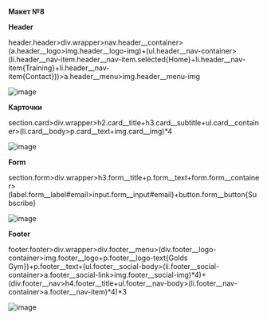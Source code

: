 <b>Макет №8</b>

<b>Header</b>

header.header>div.wrapper>nav.header__container>(a.header__logo>img.header__logo-img)+(ul.header__nav-container>(li.header__nav-item.header__nav-item.selected{Home}+li.header__nav-item{Training}+li.header__nav-item{Contact}))>a.header__menu>img.header__menu-img

![image](https://user-images.githubusercontent.com/102181688/222810667-732652d3-4816-4a70-bafd-09608ac69b5e.png)


<b>Карточки</b>

section.card>div.wrapper>h2.card__title+h3.card__subtitle+ul.card__container>(li.card__body>p.card__text+img.card__img)*4

![image](https://user-images.githubusercontent.com/102181688/222812265-159baf10-b3a8-4cb2-be51-52e6f1fe8ce8.png)

<b>Form</b>

section.form>div.wrapper>h3.form__title+p.form__text+form.form__container>(label.form__label#email>input.form__input#email)+button.form__button{Subscribe}

![image](https://user-images.githubusercontent.com/102181688/222814711-c182a642-c08a-4a83-96ac-27896adb0ede.png)

<b>Footer</b>

footer.footer>div.wrapper>div.footer__menu>(div.footer__logo-container>img.footer__logo+p.footer__logo-text{Golds Gym})+p.footer__text+(ul.footer__social-body>(li.footer__social-container>a.footer__social-link>img.footer__social-img)*4)+(div.footer__nav>h4.footer__title+ul.footer__nav-body>(li.footer__nav-container>a.footer__nav-item)*4)*3

![image](https://user-images.githubusercontent.com/102181688/222816554-ee419c12-2c81-4ecc-aec6-0ba3350427b6.png)
